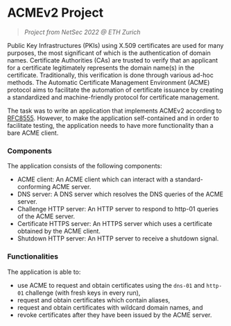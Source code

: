 # ACMEv2 Project
> *Project from NetSec 2022 @ ETH Zurich*

Public Key Infrastructures (PKIs) using X.509 certificates are used for many purposes, the most significant of which is the authentication of domain names. Certificate Authorities (CAs) are trusted to verify that an applicant for a certificate legitimately represents the domain name(s) in the certificate. Traditionally, this verification is done through various ad-hoc methods.
The Automatic Certificate Management Environment (ACME) protocol aims to facilitate the automation of certificate issuance by creating a standardized and machine-friendly protocol for certificate management. 

The task was to write an application that implements ACMEv2 according to [RFC8555](https://www.rfc-editor.org/rfc/rfc8555.html). 
However, to make the application self-contained and in order to facilitate testing, the application needs to have more functionality than a bare ACME client.

### Components

The application consists of the following components:

* ACME client: An ACME client which can interact with a standard-conforming ACME server.
* DNS server: A DNS server which resolves the DNS queries of the ACME server.
* Challenge HTTP server: An HTTP server to respond to http-01 queries of the ACME server.
* Certificate HTTPS server: An HTTPS server which uses a certificate obtained by the ACME client.
* Shutdown HTTP server:  An HTTP server to receive a shutdown signal.

### Functionalities

The application is able to:

* use ACME to request and obtain certificates using the `dns-01` and `http-01` challenge (with fresh keys in every run),
* request and obtain certificates which contain aliases,
* request and obtain certificates with wildcard domain names, and
* revoke certificates after they have been issued by the ACME server.
